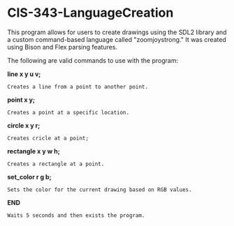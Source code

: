 # CIS-343-LanguageCreation
This program allows for users to create drawings using the SDL2 library and a custom command-based language called "zoomjoystrong." It was created using Bison and Flex parsing features.

The following are valid commands to use with the program:

**line x y u v;**
```
Creates a line from a point to another point.
```
**point  x  y;**
```
Creates a point at a specific location.
```
**circle  x  y  r;**
```
Creates cricle at a point;
```
**rectangle  x  y  w  h;**
```
Creates a rectangle at a point.
```
**set_color  r  g  b;**
```
Sets the color for the current drawing based on RGB values.
```
**END**
```
Waits 5 seconds and then exists the program.
```
